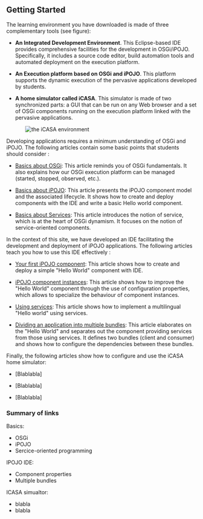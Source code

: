 <article markdown = "1"/>

# Getting Started

The learning environment you have downloaded is made of three complementary tools (see figure):

+ **An Integrated Development Environment**. This Eclipse-based IDE provides comprehensive facilities for the development in OSGi/iPOJO. Specifically, it includes a source code editor, build automation tools and automated deployment on the execution platform.

+ **An Execution platform based on OSGi and iPOJO**. This platform supports the dynamic execution of the pervasive applications developed by students.

+ **A home simulator called iCASA**. This simulator is made of two synchronized parts: a GUI that can be run on any Web browser and a set of OSGi components running on the execution platform linked with the pervasive applications. 


<div style="margin:auto;width : 80%;"/>
<img alt="the iCASA environment" src="{#img#}/getting-started/getting-started.png"/>
</div>

Developing applications requires a minimum understanding of OSGi and iPOJO. The following articles contain some basic points that students should consider : 

+ [Basics about OSGi](?s=introduction&p=intro-runtime): This article reminds you of OSGi fundamentals. It also explains how our OSGi execution platform can be managed (started, stopped, observed, etc.).

+ [Basics about iPOJO](?s=introduction&p=basic-hello-world): This article presents the iPOJO component model and the associated lifecycle. It shows how to create and deploy components with the IDE and write a basic Hello world component. 

+ [Basics about Services](?s=introduction&p=basic-hello-world): This article introduces the notion of service, which is at the heart of OSGi dynamism. It focuses on the notion of service-oriented components. 

In the context of this site, we have developed an IDE facilitating the development and deployment of iPOJO applications. The following articles teach you how to use this IDE effectively : 

+ [Your first iPOJO component](?s=introduction&p=basic-hello-world): This article shows how to create and deploy a simple "Hello World" component with IDE. 

+ [iPOJO component instances](?s=introduction&p=component-properties): This article shows how to improve the "Hello World" component through the use of configuration properties, which allows to specialize the behaviour of component instances.

+ [Using services](?s=introduction&p=intro-services): This article shows how to implement a multilingual "Hello world" using services.

+ [Dividing an application into multiple bundles](#): This article elaborates on the  "Hello World" and separates out the component providing services from those using services. It defines two bundles (client and consumer) and shows how to configure the dependencies between these bundles.

Finally, the following articles show how to configure and use the iCASA home simulator:

+ [Blablabla]

+ [Blablabla]

+ [Blablabla]

</article>

<aside  markdown="1">

### Summary of links

Basics: 

+ OSGi 
+ iPOJO 
+ Sercice-oriented programming 

IPOJO IDE:

+ Component properties
+ Multiple bundles

ICASA simualtor:

+ blabla
+ blabla

</aside>

